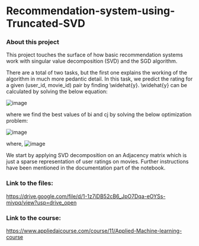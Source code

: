 # Recommendation-system-using-Truncated-SVD

### About this project

This project touches the surface of how basic recommendation systems work with singular value decomposition (SVD) and the SGD algorithm. 

There are a total of two tasks, but the first one explains the working of the algorithm in much more pedantic detail. In this task, we predict the rating for a given (user_id, movie_id) pair by finding  \widehat{y}.  \widehat{y}  can be calculated by solving the below equation:

![image](https://user-images.githubusercontent.com/64201589/133935189-ceb57732-7a2e-4734-85a1-a83d5d409305.png)

where we find the best values of bi and cj by solving the below optimization problem:  

![image](https://user-images.githubusercontent.com/64201589/133935207-ed977c10-bac6-4221-b36a-cffb9fb14033.png)

where, ![image](https://user-images.githubusercontent.com/64201589/133935219-b4345bcb-1c41-44f5-ae5d-32509364b0be.png)
 
We start by applying SVD decomposition on an Adjacency matrix which is just a sparse representation of user ratings on movies. Further instructions have been mentioned in the documentation part of the notebook. 

### Link to the files:
https://drive.google.com/file/d/1-1z7iDB52cB6_JpO7Dqa-eOYSs-mivpq/view?usp=drive_open

### Link to the course:
https://www.appliedaicourse.com/course/11/Applied-Machine-learning-course 


